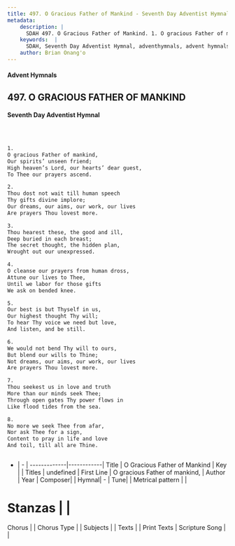 ```yaml
---
title: 497. O Gracious Father of Mankind - Seventh Day Adventist Hymnal
metadata:
    description: |
      SDAH 497. O Gracious Father of Mankind. 1. O gracious Father of mankind, Our spirits’ unseen friend; High heaven’s Lord, our hearts’ dear guest, To Thee our prayers ascend.
    keywords:  |
      SDAH, Seventh Day Adventist Hymnal, adventhymnals, advent hymnals, O Gracious Father of Mankind, O gracious Father of mankind, 
    author: Brian Onang'o
---
```


#### Advent Hymnals
## 497. O GRACIOUS FATHER OF MANKIND
#### Seventh Day Adventist Hymnal

```txt



1.
O gracious Father of mankind,
Our spirits’ unseen friend;
High heaven’s Lord, our hearts’ dear guest,
To Thee our prayers ascend.

2.
Thou dost not wait till human speech
Thy gifts divine implore;
Our dreams, our aims, our work, our lives
Are prayers Thou lovest more.

3.
Thou hearest these, the good and ill,
Deep buried in each breast;
The secret thought, the hidden plan,
Wrought out our unexpressed.

4.
O cleanse our prayers from human dross,
Attune our lives to Thee,
Until we labor for those gifts
We ask on bended knee.

5.
Our best is but Thyself in us,
Our highest thought Thy will;
To hear Thy voice we need but love,
And listen, and be still.

6.
We would not bend Thy will to ours,
But blend our wills to Thine;
Not dreams, our aims, our work, our lives
Are prayers Thou lovest more.

7.
Thou seekest us in love and truth
More than our minds seek Thee;
Through open gates Thy power flows in
Like flood tides from the sea.

8.
No more we seek Thee from afar,
Nor ask Thee for a sign,
Content to pray in life and love
And toil, till all are Thine.



```

- |   -  |
-------------|------------|
Title | O Gracious Father of Mankind |
Key |  |
Titles | undefined |
First Line | O gracious Father of mankind, |
Author | 
Year | 
Composer|  |
Hymnal|  - |
Tune|  |
Metrical pattern | |
# Stanzas |  |
Chorus |  |
Chorus Type |  |
Subjects |  |
Texts |  |
Print Texts | 
Scripture Song |  |
  
